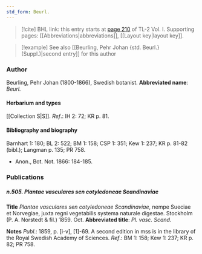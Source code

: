 ```yaml
---
std_form: Beurl.
---
```


> [!cite] BHL link: this entry starts at [page 210](https://www.biodiversitylibrary.org/page/33120341) of TL-2 Vol. I.
> Supporting pages: [[Abbreviations|abbreviations]], [[Layout key|layout key]].

> [!example] See also [[Beurling, Pehr Johan {std. Beurl.} (Suppl.)|second entry]] for this author

### Author

Beurling, Pehr Johan (1800-1866), Swedish botanist. 
**Abbreviated name**: *Beurl.*

#### Herbarium and types

[[Collection S|S]].
*Ref*.: IH 2: 72; KR p. 81.

#### Bibliography and biography

Barnhart 1: 180; BL 2: 522; BM 1: 158; CSP 1: 351; Kew 1: 237; KR p. 81-82 (bibl.); Langman p. 135; PR 758.
- Anon., Bot. Not. 1866: 184-185.

### Publications

##### n.505. Plantae vasculares sen cotyledoneae Scandinaviae

**Title**
*Plantae vasculares sen cotyledoneae Scandinaviae*, nempe Sueciae et Norvegiae, juxta regni vegetabilis systema naturale digestae. Stockholm (P. A. Norstedt & fil.) 1859. Oct.
**Abbreviated title**: *Pl. vasc. Scand.*

**Notes**
*Publ*.: 1859, p. \[i-v\], \[1\]-69. A second edition in mss is in the library of the Royal Swedish Academy of Sciences.
*Ref*.: BM 1: 158; Kew 1: 237; KR p. 82; PR 758.

